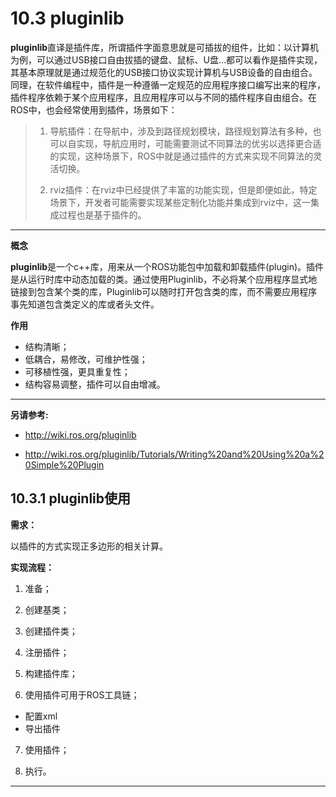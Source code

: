# 10.3 pluginlib

<B>pluginlib</B>直译是插件库，所谓插件字面意思就是可插拔的组件，比如：以计算机为例，可以通过USB接口自由拔插的键盘、鼠标、U盘...都可以看作是插件实现，其基本原理就是通过规范化的USB接口协议实现计算机与USB设备的自由组合。同理，在软件编程中，插件是一种遵循一定规范的应用程序接口编写出来的程序，插件程序依赖于某个应用程序，且应用程序可以与不同的插件程序自由组合。在ROS中，也会经常使用到插件，场景如下：

> 1. 导航插件：在导航中，涉及到路径规划模块，路径规划算法有多种，也可以自实现，导航应用时，可能需要测试不同算法的优劣以选择更合适的实现，这种场景下，ROS中就是通过插件的方式来实现不同算法的灵活切换。
>
> 2. rviz插件：在rviz中已经提供了丰富的功能实现，但是即便如此，特定场景下，开发者可能需要实现某些定制化功能并集成到rviz中，这一集成过程也是基于插件的。

---

<B>概念</B>

<B>pluginlib</B>是一个c++库，用来从一个ROS功能包中加载和卸载插件(plugin)。插件是从运行时库中动态加载的类。通过使用Pluginlib，不必将某个应用程序显式地链接到包含某个类的库，Pluginlib可以随时打开包含类的库，而不需要应用程序事先知道包含类定义的库或者头文件。

<B>作用</B>

- 结构清晰；
- 低耦合，易修改，可维护性强；
- 可移植性强，更具重复性；
- 结构容易调整，插件可以自由增减。

---

<B>另请参考:</B>

- http://wiki.ros.org/pluginlib

- http://wiki.ros.org/pluginlib/Tutorials/Writing%20and%20Using%20a%20Simple%20Plugin


## 10.3.1 pluginlib使用

<B>需求：</B>

以插件的方式实现正多边形的相关计算。

<B>实现流程：</B>

1. 准备；

2. 创建基类；

3. 创建插件类；

4. 注册插件；

5. 构建插件库；

6. 使用插件可用于ROS工具链；
- 配置xml
- 导出插件

7. 使用插件；

8. 执行。

---